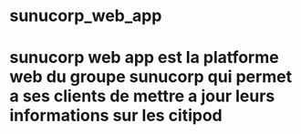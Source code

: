 # sunucorp_web_app
# sunucorp web app est la platforme web du groupe sunucorp qui permet a ses clients de mettre a jour leurs informations sur les citipod 
